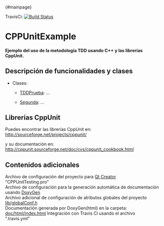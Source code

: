 {#mainpage}

TravisCi: [![Build Status](https://travis-ci.org/wyllman/CPPUnitExample.svg?branch=master)](https://travis-ci.org/wyllman/CPPUnitExample)

CPPUnitExample
==============

#### Ejemplo del uso de la metodología TDD usando C++ y las librerías CppUnit.

Descripción de funcionalidades y clases
---------------
- Clases:
  - [TDDPrueba](http://wyllman.github.io/CPPUnitExample/doc/html/class_t_d_d_prueba.html): ...

  - [Segunda](http://wyllman.github.io/CPPUnitExample/doc/html/class_segunda.html): ...

Librerías CppUnit
---------------
Puedes encontrar las librerías CppUnit en: <br>
http://sourceforge.net/projects/cppunit/

y su documentación en: <br>
http://cppunit.sourceforge.net/doc/cvs/cppunit_cookbook.html

Contenidos adicionales
----------------------
Archivo de configuración del proyecto para [Qt Creator](https://qt-project.org/) "CPPUnitTesting.pro" <br>
Archivo de configuración para la generación automática de documentación usando [DoxyGen](http://www.doxygen.org/) <br>
Archivo adicional de configuración de atributos globales del proyecto  [lib/globalConf.h](http://wyllman.github.io/CPPUnitExample/doc/html/global_conf_8h.html)<br>
Documentación generada por DoxyGen(html) en la carpeta: [doc/html/index.html](http://wyllman.github.io/CPPUnitExample/doc/html/index.html)
Integración con Travis Ci usando el archivo ".travis.yml"
